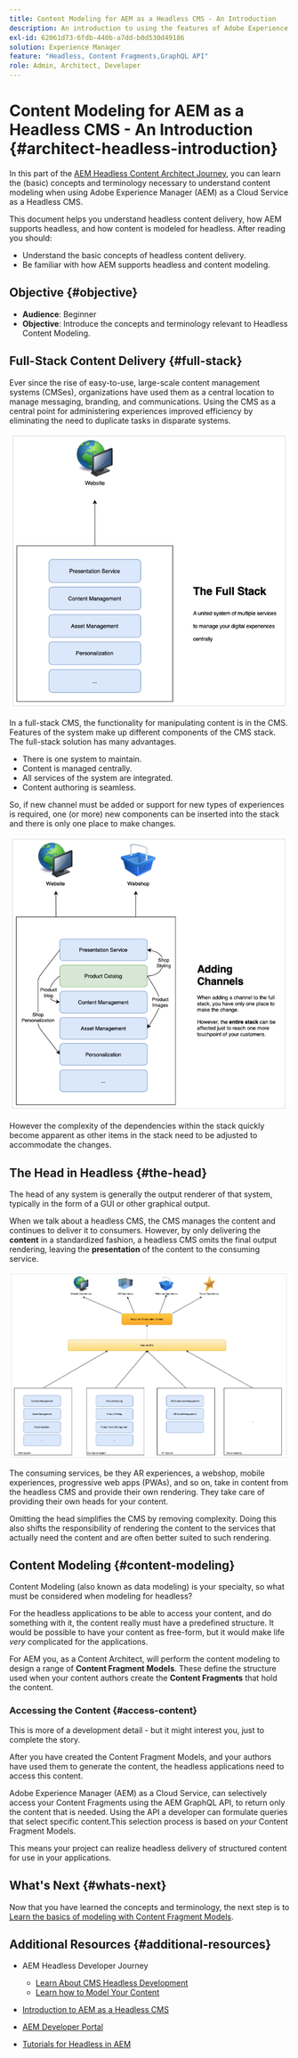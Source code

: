 ```yaml
---
title: Content Modeling for AEM as a Headless CMS - An Introduction
description: An introduction to using the features of Adobe Experience Manager as a Cloud Service as a Headless CMS to model content for your project.
exl-id: 62061d73-6fdb-440b-a7dd-b0d530d49186
solution: Experience Manager
feature: "Headless, Content Fragments,GraphQL API"
role: Admin, Architect, Developer
---
```

# Content Modeling for AEM as a Headless CMS - An Introduction {#architect-headless-introduction}

In this part of the [AEM Headless Content Architect Journey](overview.md), you can learn the (basic) concepts and terminology necessary to understand content modeling when using Adobe Experience Manager (AEM) as a Cloud Service as a Headless CMS.

This document helps you understand headless content delivery, how AEM supports headless, and how content is modeled for headless. After reading you should:

* Understand the basic concepts of headless content delivery.
* Be familiar with how AEM supports headless and content modeling.

## Objective {#objective}

* **Audience**: Beginner
* **Objective**: Introduce the concepts and terminology relevant to Headless Content Modeling.

## Full-Stack Content Delivery {#full-stack}

Ever since the rise of easy-to-use, large-scale content management systems (CMSes), organizations have used them as a central location to manage messaging, branding, and communications. Using the CMS as a central point for administering experiences improved efficiency by eliminating the need to duplicate tasks in disparate systems.

![The classic full-stack CMS](/help/journey-headless/developer/assets/full-stack.png)

In a full-stack CMS, the functionality for manipulating content is in the CMS. Features of the system make up different components of the CMS stack. The full-stack solution has many advantages.

* There is one system to maintain.
* Content is managed centrally.
* All services of the system are integrated.
* Content authoring is seamless.

So, if new channel must be added or support for new types of experiences is required, one (or more) new components can be inserted into the stack and there is only one place to make changes.

![Adding a new channel to the stack](/help/journey-headless/developer/assets/adding-channel.png)

However the complexity of the dependencies within the stack quickly become apparent as other items in the stack need to be adjusted to accommodate the changes.

## The Head in Headless {#the-head}

The head of any system is generally the output renderer of that system, typically in the form of a GUI or other graphical output.

When we talk about a headless CMS, the CMS manages the content and continues to deliver it to consumers. However, by only delivering the **content** in a standardized fashion, a headless CMS omits the final output rendering, leaving the **presentation** of the content to the consuming service.

![Headless CMS](/help/journey-headless/developer/assets/headless-cms.png)

The consuming services, be they AR experiences, a webshop, mobile experiences, progressive web apps (PWAs), and so on, take in content from the headless CMS and provide their own rendering. They take care of providing their own heads for your content.

Omitting the head simplifies the CMS by removing complexity. Doing this also shifts the responsibility of rendering the content to the services that actually need the content and are often better suited to such rendering.

## Content Modeling {#content-modeling}

Content Modeling (also known as data modeling) is your specialty, so what must be considered when modeling for headless?

For the headless applications to be able to access your content, and do something with it, the content really must have a predefined structure. It would be possible to have your content as free-form, but it would make life *very* complicated for the applications.

For AEM you, as a Content Architect, will perform the content modeling to design a range of **Content Fragment Models**. These define the structure used when your content authors create the **Content Fragments** that hold the content.

### Accessing the Content {#access-content}

This is more of a development detail - but it might interest you, just to complete the story.

After you have created the Content Fragment Models, and your authors have used them to generate the content, the headless applications need to access this content. 

Adobe Experience Manager (AEM) as a Cloud Service, can selectively access your Content Fragments using the AEM GraphQL API, to return only the content that is needed. Using the API a developer can formulate queries that select specific content.This selection process is based on *your* Content Fragment Models. 

This means your project can realize headless delivery of structured content for use in your applications.

## What's Next {#whats-next}

Now that you have learned the concepts and terminology, the next step is to [Learn the basics of modeling with Content Fragment Models](basics.md). 

## Additional Resources {#additional-resources}

* AEM Headless Developer Journey
  * [Learn About CMS Headless Development](/help/journey-headless/developer/learn-about.md)
  * [Learn how to Model Your Content](/help/journey-headless/developer/model-your-content.md)

* [Introduction to AEM as a Headless CMS](/help/headless/introduction.md)

* [AEM Developer Portal](https://experienceleague.adobe.com/landing/experience-manager/headless/developer.html)

* [Tutorials for Headless in AEM](https://experienceleague.adobe.com/docs/experience-manager-learn/getting-started-with-aem-headless/overview.html)
